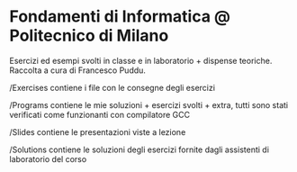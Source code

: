 # Fondamenti di Informatica @ Politecnico di Milano
Esercizi ed esempi svolti in classe e in laboratorio + dispense teoriche.
Raccolta a cura di Francesco Puddu.

/Exercises contiene i file con le consegne degli esercizi

/Programs contiene le mie soluzioni + esercizi svolti + extra, tutti sono stati verificati come funzionanti con compilatore GCC

/Slides contiene le presentazioni viste a lezione

/Solutions contiene le soluzioni degli esercizi fornite dagli assistenti di laboratorio del corso
